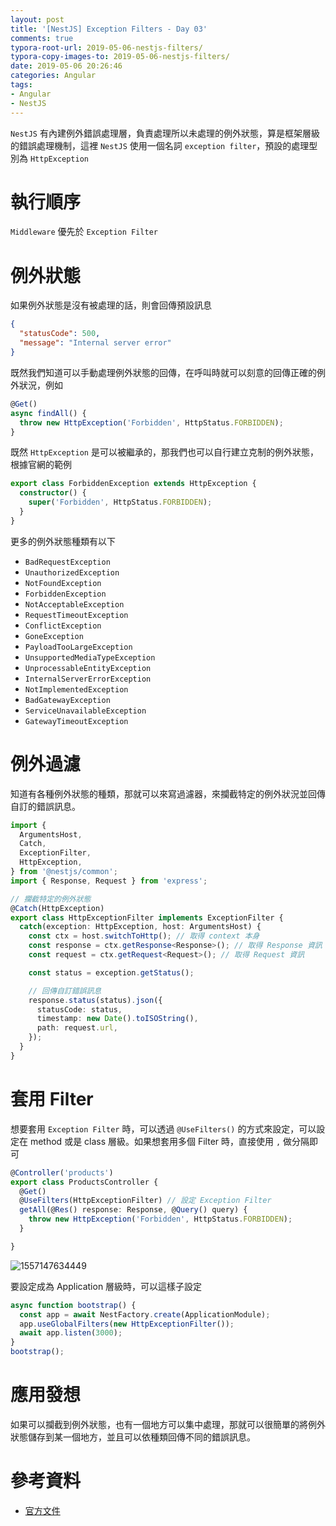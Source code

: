 ```yaml
---
layout: post
title: '[NestJS] Exception Filters - Day 03'
comments: true
typora-root-url: 2019-05-06-nestjs-filters/
typora-copy-images-to: 2019-05-06-nestjs-filters/
date: 2019-05-06 20:26:46
categories: Angular
tags:
- Angular
- NestJS
---
```


`NestJS` 有內建例外錯誤處理層，負責處理所以未處理的例外狀態，算是框架層級的錯誤處理機制，這裡 `NestJS` 使用一個名詞 `exception filter`，預設的處理型別為 `HttpException`

<!-- more -->

# 執行順序

`Middleware` 優先於 `Exception Filter`

# 例外狀態

如果例外狀態是沒有被處理的話，則會回傳預設訊息

```json
{
  "statusCode": 500,
  "message": "Internal server error"
}
```

既然我們知道可以手動處理例外狀態的回傳，在呼叫時就可以刻意的回傳正確的例外狀況，例如

```typescript
@Get()
async findAll() {
  throw new HttpException('Forbidden', HttpStatus.FORBIDDEN);
}
```

既然 `HttpException` 是可以被繼承的，那我們也可以自行建立克制的例外狀態，根據官網的範例

```typescript
export class ForbiddenException extends HttpException {
  constructor() {
    super('Forbidden', HttpStatus.FORBIDDEN);
  }
}

```

更多的例外狀態種類有以下

- `BadRequestException`
- `UnauthorizedException`
- `NotFoundException`
- `ForbiddenException`
- `NotAcceptableException`
- `RequestTimeoutException`
- `ConflictException`
- `GoneException`
- `PayloadTooLargeException`
- `UnsupportedMediaTypeException`
- `UnprocessableEntityException`
- `InternalServerErrorException`
- `NotImplementedException`
- `BadGatewayException`
- `ServiceUnavailableException`
- `GatewayTimeoutException`

# 例外過濾

知道有各種例外狀態的種類，那就可以來寫過濾器，來攔截特定的例外狀況並回傳自訂的錯誤訊息。

```typescript
import {
  ArgumentsHost,
  Catch,
  ExceptionFilter,
  HttpException,
} from '@nestjs/common';
import { Response, Request } from 'express';

// 攔截特定的例外狀態
@Catch(HttpException)
export class HttpExceptionFilter implements ExceptionFilter {
  catch(exception: HttpException, host: ArgumentsHost) {
    const ctx = host.switchToHttp(); // 取得 context 本身
    const response = ctx.getResponse<Response>(); // 取得 Response 資訊
    const request = ctx.getRequest<Request>(); // 取得 Request 資訊

    const status = exception.getStatus();

    // 回傳自訂錯誤訊息
    response.status(status).json({
      statusCode: status,
      timestamp: new Date().toISOString(),
      path: request.url,
    });
  }
}

```



# 套用 Filter

想要套用 `Exception Filter` 時，可以透過 `@UseFilters()` 的方式來設定，可以設定在 method 或是 class 層級。如果想套用多個 Filter 時，直接使用 `,` 做分隔即可

```typescript
@Controller('products')
export class ProductsController {
  @Get()
  @UseFilters(HttpExceptionFilter) // 設定 Exception Filter
  getAll(@Res() response: Response, @Query() query) {    
    throw new HttpException('Forbidden', HttpStatus.FORBIDDEN);
  }

}
```

![1557147634449](1557147634449.png)

要設定成為 Application 層級時，可以這樣子設定

```typescript
async function bootstrap() {
  const app = await NestFactory.create(ApplicationModule);
  app.useGlobalFilters(new HttpExceptionFilter());
  await app.listen(3000);
}
bootstrap();
```

# 應用發想

如果可以攔截到例外狀態，也有一個地方可以集中處理，那就可以很簡單的將例外狀態儲存到某一個地方，並且可以依種類回傳不同的錯誤訊息。



#  參考資料

* [官方文件](https://docs.nestjs.com/exception-filters)